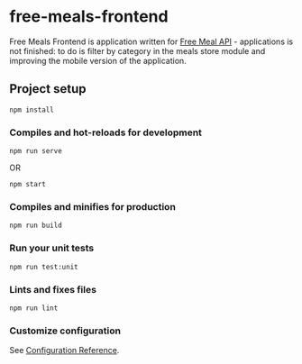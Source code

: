 # free-meals-frontend
Free Meals Frontend is application written for [Free Meal API](https://www.themealdb.com/api.php) - applications is not finished: to do is filter by category in the meals store module and improving the mobile version of the application. 

## Project setup
```
npm install
```

### Compiles and hot-reloads for development
```
npm run serve
```
OR

```
npm start
```

### Compiles and minifies for production
```
npm run build
```

### Run your unit tests
```
npm run test:unit
```

### Lints and fixes files
```
npm run lint
```

### Customize configuration
See [Configuration Reference](https://cli.vuejs.org/config/).

